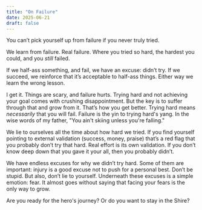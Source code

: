 ```yaml
---
title: "On Failure"
date: 2025-06-21
draft: false
---
```


You can’t pick yourself up from failure if you never truly tried.

We learn from failure. Real failure. Where you tried so hard, the
hardest you could, and you *still* failed.

If we half-ass something, and fail, we have an excuse: didn’t
try. If we succeed, we reinforce that it’s acceptable to half-ass
things. Either way we learn the wrong lesson.

I get it. Things are scary, and failure hurts. Trying hard and not
achieving your goal comes with crushing disappointment. But the key is
to suffer through that and grow from it. That’s how you get
better. Trying hard means _necessarily_ that you will fail. Failure is
the yin to trying hard's yang. In the wise words of my father, "You
ain't skiing unless you're falling."

We lie to ourselves all the time about how hard we tried. If you find
yourself pointing to external validation (success, money, praise)
that’s a red flag that you probably don’t try that hard. Real effort
is its own validation. If you don’t know deep down that you gave it
your all, then you probably didn’t.

We have endless excuses for why we didn’t try hard. Some of them are
important: injury is a good excuse not to push for a personal
best. Don’t be stupid. But also, don’t lie to yourself. Underneath
these excuses is a simple emotion: fear. It almost goes without saying
that facing your fears is the only way to grow.

Are you ready for the hero's journey? Or do you want to stay in the
Shire?
